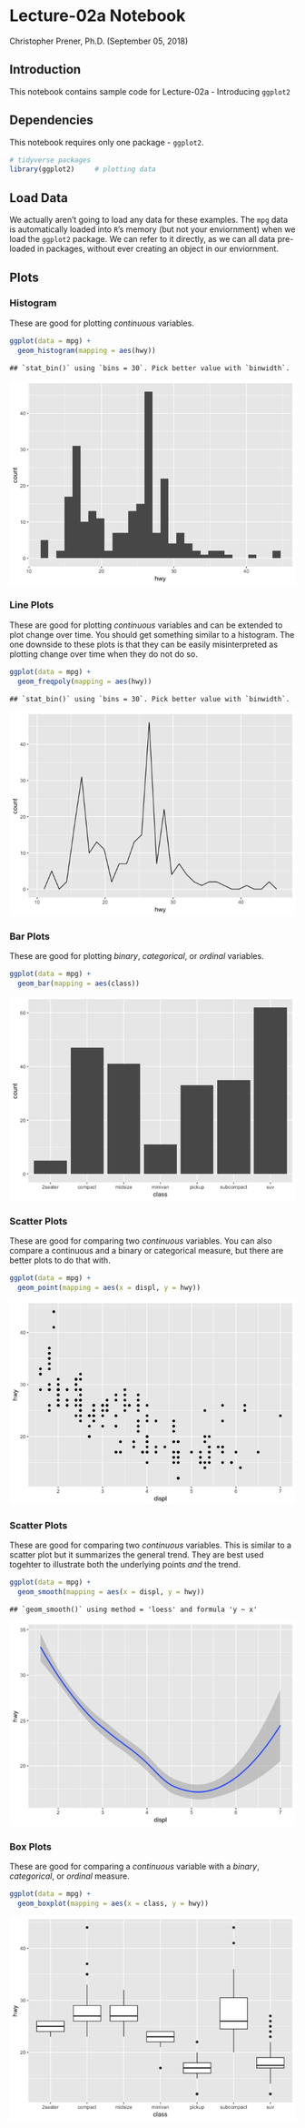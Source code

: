 Lecture-02a Notebook
================
Christopher Prener, Ph.D.
(September 05, 2018)

## Introduction

This notebook contains sample code for Lecture-02a - Introducing
`ggplot2`

## Dependencies

This notebook requires only one package - `ggplot2`.

``` r
# tidyverse packages
library(ggplot2)     # plotting data
```

## Load Data

We actually aren’t going to load any data for these examples. The `mpg`
data is automatically loaded into `R`’s memory (but not your
enviornment) when we load the `ggplot2` package. We can refer to it
directly, as we can all data pre-loaded in packages, without ever
creating an object in our enviornment.

## Plots

### Histogram

These are good for plotting *continuous* variables.

``` r
ggplot(data = mpg) +
  geom_histogram(mapping = aes(hwy))
```

    ## `stat_bin()` using `bins = 30`. Pick better value with `binwidth`.

![](lecture-02a_files/figure-gfm/histogram-1.png)<!-- -->

### Line Plots

These are good for plotting *continuous* variables and can be extended
to plot change over time. You should get something similar to a
histogram. The one downside to these plots is that they can be easily
misinterpreted as plotting change over time when they do not do so.

``` r
ggplot(data = mpg) +
  geom_freqpoly(mapping = aes(hwy))
```

    ## `stat_bin()` using `bins = 30`. Pick better value with `binwidth`.

![](lecture-02a_files/figure-gfm/line-1.png)<!-- -->

### Bar Plots

These are good for plotting *binary*, *categorical*, or *ordinal*
variables.

``` r
ggplot(data = mpg) +
  geom_bar(mapping = aes(class))
```

![](lecture-02a_files/figure-gfm/bar-1.png)<!-- -->

### Scatter Plots

These are good for comparing two *continuous* variables. You can also
compare a continuous and a binary or categorical measure, but there are
better plots to do that with.

``` r
ggplot(data = mpg) +
  geom_point(mapping = aes(x = displ, y = hwy))
```

![](lecture-02a_files/figure-gfm/scatter-1.png)<!-- -->

### Scatter Plots

These are good for comparing two *continuous* variables. This is similar
to a scatter plot but it summarizes the general trend. They are best
used togehter to illustrate both the underlying points *and* the trend.

``` r
ggplot(data = mpg) +
  geom_smooth(mapping = aes(x = displ, y = hwy))
```

    ## `geom_smooth()` using method = 'loess' and formula 'y ~ x'

![](lecture-02a_files/figure-gfm/smooth-1.png)<!-- -->

### Box Plots

These are good for comparing a *continuous* variable with a *binary*,
*categorical*, or *ordinal* measure.

``` r
ggplot(data = mpg) +
  geom_boxplot(mapping = aes(x = class, y = hwy))
```

![](lecture-02a_files/figure-gfm/box-1.png)<!-- -->
